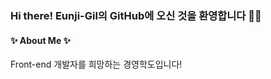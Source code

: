 ### Hi there! Eunji-Gil의 GitHub에 오신 것을 환영합니다 🖐🏻

#### ✨ About Me ✨
Front-end 개발자를 희망하는 경영학도입니다!


<!--
**Eunji-Gil/Eunji-Gil** is a ✨ _special_ ✨ repository because its `README.md` (this file) appears on your GitHub profile.

Here are some ideas to get you started:

- 🔭 I’m currently working on ...
- 🌱 I’m currently learning ...
- 👯 I’m looking to collaborate on ...
- 🤔 I’m looking for help with ...
- 💬 Ask me about ...
- 📫 How to reach me: ...
- 😄 Pronouns: ...
- ⚡ Fun fact: ...
-->
